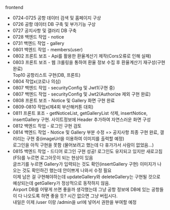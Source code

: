 frontend
  + 0724-0725 공항 데이터 검색 및 홈페이지 구상
  + 0726 공항 데이터 DB 구축 및 부가기능 구상
  + 0727 공지사항 및 갤러리 DB 구축
  + 0728 백엔드 작업 - notice
  + 0731 백엔드 작업 - gallery
  + 0801 백엔드 작업 - members(user)
  + 0802 프론트 보조 - Api를 활용한 환율계산기 제작(Cors오류로 인해 실패)
  + 0803 프론트 보조 - 웹 크롤링을 통하여 환율 정보 수집 후 환율계산기 재구성(구현 완료) <br/>
                      Top10 공항리스트 구현(DB, 프론트)
  + 0804 작업x(코로나 의심)
  + 0807 백엔드 작업 - securityConfig 및 Jwt1(구현 중)
  + 0807 백엔드 작업 - securityConfig 및 Jwt2(Authorize 제외 구현 완료)
  + 0808 프론트 보조 - Notice 및 Gallery 화면 구현 완료
  + 0809-0810 작업x(제4회 부산해커톤 대회)
  + 0811 프론트 포조 - getNoticeList, getGalleryList 삭제, insertNotice, insertGallery 구현. 사이트정보에 Header 추가하여 자연스러운 화면 구성
  + 0812 백엔드 작업 - 로그인 구현 검토
  + 0814 백엔드 작업 - Notice 및 Gallery 부분 수정 => 공지사항 최종 구현 완료, 갤러리는 구현 중(imageUrl을 이용하여 이미지를 출력할 예정) <br/>
                      로그인을 아직 구현을 못함 (물어보려고 했는데 다 휴가가서 사람이 없었음...)
  + 0815 백엔드 작업 - 드디어 로그인 구현 성공! 로그인도 유지되고 있지만 새로고침(F5)를 누르면 로그아웃이 되는 현상이 있음 <br/>
                      글쓰기를 누르면 Gallery가 입력되는 것도 확인(insertGallery 구현) 이미지가 나오는 것도 확인하긴 했는데 안이쁘게 나와서 수정 필요 <br/>
                      이제 남은 걸 구현해야하는데 updateGallery와 deleteGallery는 구현될 것으로 예상되는데 getGallery가 정상적으로 동작하지 않음. <br/>
                      Airport DB를 어떻게 쓰면 좋을까 생각했는데 그냥 공항 정보에 DB에 있는 공항들이 다 나오도록 하면 좋을 듯? 시간 없으면 그냥 버립시다.<br/>
                      내일은 이제 /user 이랑 /admin을 url에 넣어서 권한을 부여할 예정
    
